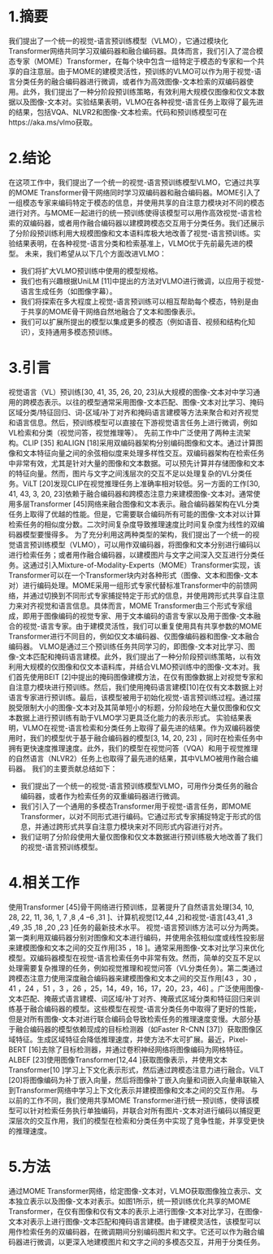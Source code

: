 # 1.摘要
我们提出了一个统一的视觉-语言预训练模型（VLMO），它通过模块化Transformer网络共同学习双编码器和融合编码器。具体而言，我们引入了混合模态专家（MOME）Transformer，在每个块中包含一组特定于模态的专家和一个共享的自注意层。由于MOME的建模灵活性，预训练的VLMO可以作为用于视觉-语言分类任务的融合编码器进行微调，或者作为高效图像-文本检索的双编码器使用。此外，我们提出了一种分阶段预训练策略，有效利用大规模仅图像和仅文本数据以及图像-文本对。实验结果表明，VLMO在各种视觉-语言任务上取得了最先进的结果，包括VQA、NLVR2和图像-文本检索。代码和预训练模型可在https://aka.ms/vlmo获取。
# 2.结论
在这项工作中，我们提出了一个统一的视觉-语言预训练模型VLMO，它通过共享的MOME Transformer骨干网络同时学习双编码器和融合编码器。MOME引入了一组模态专家来编码特定于模态的信息，并使用共享的自注意力模块对不同的模态进行对齐。与MOME一起进行的统一预训练使得该模型可以用作高效视觉-语言检索的双编码器，或者用作融合编码器以建模跨模态交互用于分类任务。我们还展示了分阶段预训练利用大规模图像和文本语料库极大地改善了视觉-语言预训练。实验结果表明，在各种视觉-语言分类和检索基准上，VLMO优于先前最先进的模型。
未来，我们希望从以下几个方面改进VLMO：
- 我们将扩大VLMO预训练中使用的模型规格。
- 我们也有兴趣根据UniLM [11]中提出的方法对VLMO进行微调，以应用于视觉-语言生成任务（如图像字幕）。
- 我们将探索在多大程度上视觉-语言预训练可以相互帮助每个模态，特别是由于共享的MOME骨干网络自然地融合了文本和图像表示。
- 我们可以扩展所提出的模型以集成更多的模态（例如语音、视频和结构化知识），支持通用多模态预训练。
# 3.引言
视觉语言（VL）预训练[30, 41, 35, 26, 20, 23]从大规模的图像-文本对中学习通用的跨模态表示。以往的模型通常采用图像-文本匹配、图像-文本对比学习、掩码区域分类/特征回归、词-区域/补丁对齐和掩码语言建模等方法来聚合和对齐视觉和语言信息。然后，预训练模型可以直接在下游视觉语言任务上进行微调，例如VL检索和分类（视觉问答，视觉推理等）。
先前工作中广泛使用了两种主流架构。CLIP [35] 和ALIGN [18]采用双编码器架构分别编码图像和文本。通过计算图像和文本特征向量之间的余弦相似度来处理多样性交互。双编码器架构在检索任务中非常有效，尤其是针对大量的图像和文本数据。可以预先计算并存储图像和文本的特征向量。然而，图片与文字之间浅层次的交互不足以处理复杂的VL分类任务。ViLT [20]发现CLIP在视觉推理任务上准确率相对较低。另一方面的工作[30, 41, 43, 3, 20, 23]依赖于融合编码器和跨模态注意力来建模图像-文本对。通常使用多层Transformer [45]网络来融合图像和文本表示。融合编码器架构在VL分类任务上取得了优越的性能。但是，它需要联合编码所有可能的图像-文本对以计算检索任务的相似度分数。二次时间复杂度导致推理速度比时间复杂度为线性的双编码器模型要慢得多。
为了充分利用这两种类型的架构，我们提出了一个统一的视觉语言预训练模型（VLMO），可以用作双编码器，将图像和文本分别进行编码以进行检索任务；或者用作融合编码器，以建模图片与文字之间深入交互进行分类任务。这通过引入Mixture-of-Modality-Experts（MOME）Transformer实现，该Transformer可以在一个Transformer块内对各种形式（图像、文本和图像-文本对）进行编码处理。MOME采用一组形式专家代替标准Transformer中的前馈网络，并通过切换到不同形式专家捕捉特定于形式的信息，并使用跨形式共享自注意力来对齐视觉和语言信息。具体而言，MOME Transformer由三个形式专家组成，即用于图像编码的视觉专家、用于文本编码的语言专家以及用于图像-文本融合的视觉-语言专家。由于建模灵活性，我们可以重复使用具有共享参数的MOME Transformer进行不同目的，例如仅文本编码器、仅图像编码器和图像-文本融合编码器。
VLMO是通过三个预训练任务共同学习的，即图像-文本对比学习、图像-文本匹配和掩码语言建模。此外，我们提出了一种分阶段预训练策略，以有效利用大规模的仅图像和仅文本语料库，并结合VLMO预训练中的图像-文本对。我们首先使用BEIT [2]中提出的掩码图像建模方法，在仅有图像数据上对视觉专家和自注意力模块进行预训练。然后，我们使用掩码语言建模[10]在仅有文本数据上对语言专家进行预训练。最后，该模型被用于初始化视觉-语言预训练过程。通过摆脱受限制大小的图像-文本对及其简单短小的标题，分阶段地在大量仅图像和仅文本数据上进行预训练有助于VLMO学习更具泛化能力的表示形式。
实验结果表明，VLMO在视觉-语言检索和分类任务上取得了最先进的结果。作为双编码器使用时，我们的模型优于基于融合编码器的模型[3, 14, 20, 23] ，同时在检索任务中拥有更快速度推理速度。此外，我们的模型在视觉问答（VQA）和用于视觉推理的自然语言（NLVR2）任务上也取得了最先进的结果，其中VLMO被用作融合编码器。
我们的主要贡献总结如下：
- 我们提出了一个统一的视觉-语言预训练模型VLMO，可用作分类任务的融合编码器，或者作为检索任务的双重编码器进行微调。
- 我们引入了一个通用的多模态Transformer用于视觉-语言任务，即MOME Transformer，以对不同形式进行编码。它通过形式专家捕捉特定于形式的信息，并通过跨形式共享自注意力模块来对不同形式内容进行对齐。
- 我们证明了分阶段使用大量仅图像和仅文本数据进行预训练极大地改善了我们的视觉-语言预训练模型。
# 4.相关工作
使用Transformer [45]骨干网络进行预训练，显著提升了自然语言处理[34, 10, 28, 22, 11, 36, 1, 7 ,8 ,4 –6 ,31 ]、计算机视觉[12,44 ,2]和视觉-语言[43,41 ,3 ,49 ,35 ,18 ,20 ,23 ]任务的最新技术水平。
视觉-语言预训练方法可以分为两类。第一类利用双编码器分别对图像和文本进行编码，并使用余弦相似度或线性投影层来建模图像和文本之间的交互作用[35 ，18 ]。通常采用图像-文本对比学习来优化模型。双编码器模型在视觉-语言检索任务中非常有效。然而，简单的交互不足以处理需要复杂推理的任务，例如视觉推理和视觉问答（VL分类任务）。第二类通过跨模态注意力使用深度融合编码器来建模图像和文本之间的交互作用[43 ，30 ，41 ，24 ，51 ，3 ，26 ，25，14，49，16，17，20，23，46] 。广泛使用图像-文本匹配、掩蔽式语言建模、词区域/补丁对齐、掩蔽式区域分类和特征回归来训练基于融合编码器的模型。这些模型在视觉-语言分类任务中取得了更好的性能，但是对所有图像-文本对进行联合编码会导致检索任务的推理速度变慢。大部分基于融合编码器的模型依赖现成的目标检测器（如Faster R-CNN [37]）获取图像区域特征。生成区域特征会降低推理速度，并使方法不太可扩展。最近，Pixel-BERT [16]去除了目标检测器，并通过卷积神经网络将图像编码为网格特征。ALBEF [23]使用图像Transformer[12,44 ]获取图像表示，并使用文本Transformer[10 ]学习上下文化表示形式，然后通过跨模态注意力进行融合。ViLT [20]将图像编码为补丁嵌入向量，然后将图像补丁嵌入向量和词嵌入向量串联输入到Transformer网络中学习上下文化表示并建模图像和文本之间的交互作用。
与以前的工作不同，我们使用共享MOME Transformer进行统一预训练，使得该模型可以针对检索任务执行单独编码，并联合对所有图片-文本对进行编码以捕捉更深层次的交互作用，我们的模型在检索和分类任务中实现了竞争性能，并享受更快的推理速度。
# 5.方法
通过MOME Transformer网络，给定图像-文本对，VLMO获取图像独立表示、文本独立表示以及图像-文本对表示。如图1所示，统一预训练优化共享的MOME Transformer，在仅有图像和仅有文本的表示上进行图像-文本对比学习，在图像-文本对表示上进行图像-文本匹配和掩码语言建模。由于建模灵活性，该模型可以用作检索任务的双编码器，在微调期间分别编码图片和文字。它还可以作为融合编码器进行微调，以更深入地建模图片和文字之间的多模态交互，并用于分类任务。